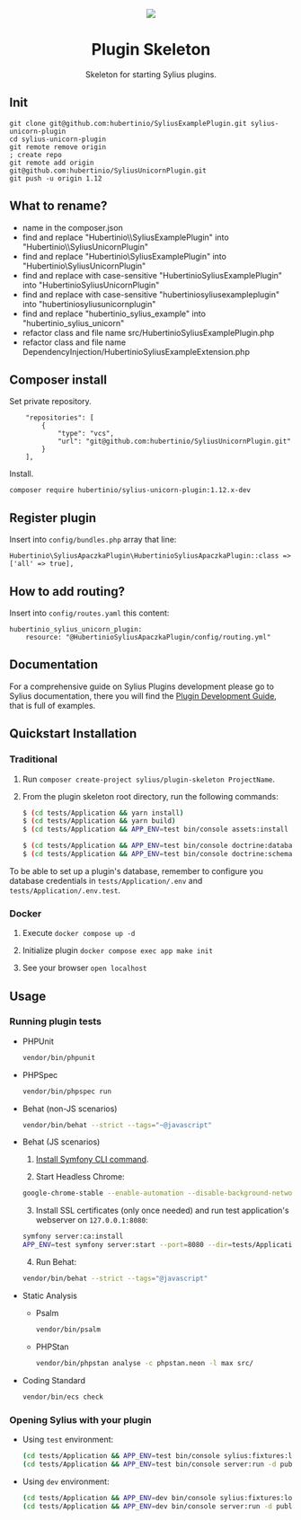 <p align="center">
    <a href="https://sylius.com" target="_blank">
        <img src="https://demo.sylius.com/assets/shop/img/logo.png" />
    </a>
</p>

<h1 align="center">Plugin Skeleton</h1>

<p align="center">Skeleton for starting Sylius plugins.</p>

## Init

```
git clone git@github.com:hubertinio/SyliusExamplePlugin.git sylius-unicorn-plugin
cd sylius-unicorn-plugin
git remote remove origin
; create repo
git remote add origin git@github.com:hubertinio/SyliusUnicornPlugin.git
git push -u origin 1.12
```

## What to rename?

- name in the composer.json
- find and replace "Hubertinio\\\\SyliusExamplePlugin" into "Hubertinio\\\\SyliusUnicornPlugin"
- find and replace "Hubertinio\SyliusExamplePlugin" into "Hubertinio\SyliusUnicornPlugin"
- find and replace with case-sensitive "HubertinioSyliusExamplePlugin" into "HubertinioSyliusUnicornPlugin"
- find and replace with case-sensitive "hubertiniosyliusexampleplugin" into "hubertiniosyliusunicornplugin"
- find and replace "hubertinio_sylius_example" into "hubertinio_sylius_unicorn"
- refactor class and file name src/HubertinioSyliusExamplePlugin.php
- refactor class and file name DependencyInjection/HubertinioSyliusExampleExtension.php


## Composer install

Set private repository.

```
    "repositories": [
        {
            "type": "vcs",
            "url": "git@github.com:hubertinio/SyliusUnicornPlugin.git"
        }
    ],
```

Install.

```
composer require hubertinio/sylius-unicorn-plugin:1.12.x-dev
```


## Register plugin

Insert into `config/bundles.php` array that line:

```
Hubertinio\SyliusApaczkaPlugin\HubertinioSyliusApaczkaPlugin::class => ['all' => true],
```

## How to add routing?

Insert into `config/routes.yaml` this content:

```
hubertinio_sylius_unicorn_plugin:
    resource: "@HubertinioSyliusApaczkaPlugin/config/routing.yml"
```

## Documentation

For a comprehensive guide on Sylius Plugins development please go to Sylius documentation,
there you will find the <a href="https://docs.sylius.com/en/latest/plugin-development-guide/index.html">Plugin Development Guide</a>, that is full of examples.

## Quickstart Installation

### Traditional

1. Run `composer create-project sylius/plugin-skeleton ProjectName`.

2. From the plugin skeleton root directory, run the following commands:

    ```bash
    $ (cd tests/Application && yarn install)
    $ (cd tests/Application && yarn build)
    $ (cd tests/Application && APP_ENV=test bin/console assets:install public)
    
    $ (cd tests/Application && APP_ENV=test bin/console doctrine:database:create)
    $ (cd tests/Application && APP_ENV=test bin/console doctrine:schema:create)
    ```

To be able to set up a plugin's database, remember to configure you database credentials in `tests/Application/.env` and `tests/Application/.env.test`.

### Docker

1. Execute `docker compose up -d`

2. Initialize plugin `docker compose exec app make init`

3. See your browser `open localhost`

## Usage

### Running plugin tests

  - PHPUnit

    ```bash
    vendor/bin/phpunit
    ```

  - PHPSpec

    ```bash
    vendor/bin/phpspec run
    ```

  - Behat (non-JS scenarios)

    ```bash
    vendor/bin/behat --strict --tags="~@javascript"
    ```

  - Behat (JS scenarios)
 
    1. [Install Symfony CLI command](https://symfony.com/download).
 
    2. Start Headless Chrome:
    
      ```bash
      google-chrome-stable --enable-automation --disable-background-networking --no-default-browser-check --no-first-run --disable-popup-blocking --disable-default-apps --allow-insecure-localhost --disable-translate --disable-extensions --no-sandbox --enable-features=Metal --headless --remote-debugging-port=9222 --window-size=2880,1800 --proxy-server='direct://' --proxy-bypass-list='*' http://127.0.0.1
      ```
    
    3. Install SSL certificates (only once needed) and run test application's webserver on `127.0.0.1:8080`:
    
      ```bash
      symfony server:ca:install
      APP_ENV=test symfony server:start --port=8080 --dir=tests/Application/public --daemon
      ```
    
    4. Run Behat:
    
      ```bash
      vendor/bin/behat --strict --tags="@javascript"
      ```
    
  - Static Analysis
  
    - Psalm
    
      ```bash
      vendor/bin/psalm
      ```
      
    - PHPStan
    
      ```bash
      vendor/bin/phpstan analyse -c phpstan.neon -l max src/  
      ```

  - Coding Standard
  
    ```bash
    vendor/bin/ecs check
    ```

### Opening Sylius with your plugin

- Using `test` environment:

    ```bash
    (cd tests/Application && APP_ENV=test bin/console sylius:fixtures:load)
    (cd tests/Application && APP_ENV=test bin/console server:run -d public)
    ```
    
- Using `dev` environment:

    ```bash
    (cd tests/Application && APP_ENV=dev bin/console sylius:fixtures:load)
    (cd tests/Application && APP_ENV=dev bin/console server:run -d public)
    ```
